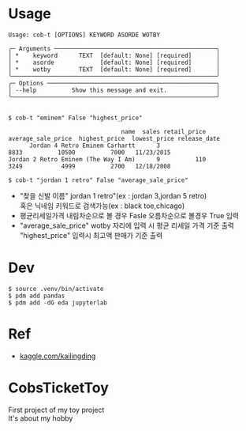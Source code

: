 # Usage
``` 
Usage: cob-t [OPTIONS] KEYWORD ASORDE WOTBY

╭─ Arguments ──────────────────────────────────────────────╮
│ *    keyword      TEXT  [default: None] [required]       │
│ *    asorde             [default: None] [required]       │
│ *    wotby        TEXT  [default: None] [required]       │
╰──────────────────────────────────────────────────────────╯
╭─ Options ────────────────────────────────────────────────╮
│ --help          Show this message and exit.              │
╰──────────────────────────────────────────────────────────╯


$ cob-t "eminem" False "highest_price"

                                name  sales retail_price  average_sale_price  highest_price  lowest_price release_date
      Jordan 4 Retro Eminem Carhartt      3                             8833          10500          7000   11/23/2015
Jordan 2 Retro Eminem (The Way I Am)      9          110                3249           4999          2700   12/18/2008
```

```
$ cob-t "jordan 1 retro" False "average_sale_price"
```

- "찾을 신발 이름" jordan 1 retro"(ex : jordan 3,jordan 5 retro)<br/>혹은 닉네임 키워드로 검색가능(ex : black toe,chicago)
- 평균리세일가격 내림차순으로 볼 경우 Fasle 오름차순으로 볼경우 True 입력
- "average_sale_price" wotby 자리에 입력 시 평균 리세일 가격 기준 출력<br/>"highest_price" 입력시 최고액 판매가 기준 출력 


# Dev
```
$ source .venv/bin/activate
$ pdm add pandas
$ pdm add -dG eda jupyterlab
```

# Ref
- [kaggle.com/kailingding](https://www.kaggle.com/datasets/kailingding/air-jordans-on-stockx)



# CobsTicketToy
First project of my toy project<br/>It's about my hobby 


